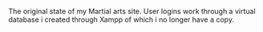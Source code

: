 The original state of my Martial arts site. User logins work through a virtual database i created through Xampp of which i no longer have a copy.

